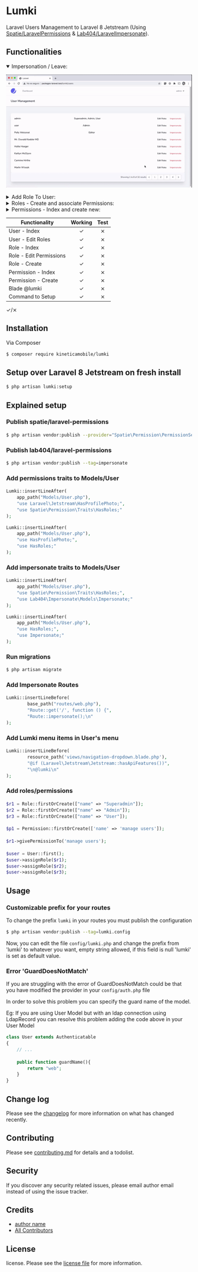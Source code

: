 # Lumki

Laravel Users Management to Laravel 8 Jetstream (Using [Spatie/LaravelPermissions](https://github.com/spatie/laravel-permission) & [Lab404/LaravelImpersonate](https://github.com/404labfr/laravel-impersonate)).

## Functionalities

<details open="true">
<summary>Impersonation / Leave:</summary>

![Gif showing impersonation][impersonation_gif]

</details>

<details>
<summary>Add Role To User: </summary>

![Gif showing hot to add Role to User][users_gif]

</details>

<details>
<summary>Roles - Create and associate Permissions: </summary>

![Gif adding new Roles and adding permissions to Role][roles_gif]

</details>

<details>
<summary>Permissions - Index and create new:  </summary>

![Gif creating new permissions][permissions_gif]

</details>

[impersonation_gif]: assets/user_impersonation_leave.gif
[users_gif]: assets/users_add_role.gif
[roles_gif]: assets/roles_index_create_permissions.gif
[permissions_gif]: assets/permissions_index_create.gif

| Functionality          | Working | Test  |
| ---------------------- |:-------:|:-----:|
| User - Index           | ✓       | ⨯     |
| User - Edit Roles      | ✓       | ⨯     |
| Role - Index           | ✓       | ⨯     |
| Role - Edit Permissions| ✓       | ⨯     |
| Role - Create          | ✓       | ⨯     |
| Permission - Index     | ✓       | ⨯     |
| Permission - Create    | ✓       | ⨯     |
| Blade @lumki           | ✓       | ⨯     |
| Command to Setup       | ✓       | ⨯     |

✓/⨯

## Installation

Via Composer

``` bash
$ composer require kineticamobile/lumki
```

## Setup over Laravel 8 Jetstream on fresh install

``` bash
$ php artisan lumki:setup
```

## Explained setup

### Publish spatie/laravel-permissions

``` bash
$ php artisan vendor:publish --provider="Spatie\Permission\PermissionServiceProvider"
```

### Publish lab404/laravel-permissions

``` bash
$ php artisan vendor:publish --tag=impersonate
```

### Add permissions traits to Models/User

``` php
Lumki::insertLineAfter(
    app_path("Models/User.php"),
    "use Laravel\Jetstream\HasProfilePhoto;",
    "use Spatie\Permission\Traits\HasRoles;"
);
```

``` php
Lumki::insertLineAfter(
    app_path("Models/User.php"),
    "use HasProfilePhoto;",
    "use HasRoles;"
);
```

### Add impersonate traits to Models/User

``` php
Lumki::insertLineAfter(
    app_path("Models/User.php"),
    "use Spatie\Permission\Traits\HasRoles;",
    "use Lab404\Impersonate\Models\Impersonate;"
);
```

``` php
Lumki::insertLineAfter(
    app_path("Models/User.php"),
    "use HasRoles;",
    "use Impersonate;"
);
```
### Run migrations

``` bash
$ php artisan migrate
```

### Add Impersonate Routes 

``` php
Lumki::insertLineBefore(
        base_path("routes/web.php"),
        "Route::get('/', function () {",
        "Route::impersonate();\n"
);
```

### Add Lumki menu items in User's menu

``` php
Lumki::insertLineBefore(
        resource_path('views/navigation-dropdown.blade.php'),
        "@if (Laravel\Jetstream\Jetstream::hasApiFeatures())",
        "\n@lumki\n"
);
```

### Add roles/permissions
``` php
$r1 = Role::firstOrCreate(["name" => "Superadmin"]);
$r2 = Role::firstOrCreate(["name" => "Admin"]);
$r3 = Role::firstOrCreate(["name" => "User"]);

$p1 = Permission::firstOrCreate(['name' => 'manage users']);

$r1->givePermissionTo('manage users');

$user = User::first();
$user->assignRole($r1);
$user->assignRole($r2);
$user->assignRole($r3);
```

## Usage

### Customizable prefix for your routes

To change the prefix `lumki` in your routes you must publish the configuration

``` bash
$ php artisan vendor:publish --tag=lumki.config 
```

Now, you can edit the file `config/lumki.php` and change the prefix from 'lumki' to whatever you want, empty string allowed, if this field is null 'lumki' is set as default value.

### Error 'GuardDoesNotMatch'

If you are struggling with the error of GuardDoesNotMatch could be that you have modified the provider in your `config/auth.php` file

In order to solve this problem you can specify the guard name of the model.

Eg: If you are using User Model but with an ldap connection using LdapRecord you can resolve this problem adding the code above in your User Model

``` php
class User extends Authenticatable
{
    // ...

    public function guardName(){
        return "web";
    }
}


```

## Change log

Please see the [changelog](changelog.md) for more information on what has changed recently.

## Contributing

Please see [contributing.md](contributing.md) for details and a todolist.

## Security

If you discover any security related issues, please email author email instead of using the issue tracker.

## Credits

- [author name][link-author]
- [All Contributors][link-contributors]

## License

license. Please see the [license file](license.md) for more information.

[ico-version]: https://img.shields.io/packagist/v/kineticamobile/lumki.svg?style=flat-square
[ico-downloads]: https://img.shields.io/packagist/dt/kineticamobile/lumki.svg?style=flat-square
[ico-travis]: https://img.shields.io/travis/kineticamobile/lumki/master.svg?style=flat-square
[ico-styleci]: https://styleci.io/repos/12345678/shield

[link-packagist]: https://packagist.org/packages/kineticamobile/lumki
[link-downloads]: https://packagist.org/packages/kineticamobile/lumki
[link-travis]: https://travis-ci.org/kineticamobile/lumki
[link-styleci]: https://styleci.io/repos/12345678
[link-author]: https://github.com/kineticamobile
[link-contributors]: ../../contributors
